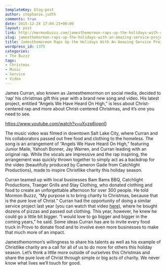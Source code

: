 ```yaml
---
templateKey: blog-post
author: stephanie.judth
comments: true
date: 2015-12-24 17:04:23+00:00
layout: post
link: http://mormonbuzzz.com/jamesthemormon-raps-up-the-holidays-with-an-amazing-service-project/
slug: jamesthemormon-raps-up-the-holidays-with-an-amazing-service-project
title: Jamesthemormon Raps Up the Holidays With An Amazing Service Project
wordpress_id: 1375
categories:
- The Buzzz
tags:
- Christmas
- Music
- Service
- Video
---
```


James Curran, also known as Jamesthemormon on social media, decided to ‘rap’ his christmas gift this year with a brand new song and video. His latest project, entitled “Angels We Have Heard On High,” is less about Christ-centered rap and more about Christ-centered Christmas, and it’s one you need to see.

https://www.youtube.com/watch?v=uXyzp6iopn0

The music video was filmed in downtown Salt Lake City, where Curran and his collaborators passed out free food and clothing to the homeless. The song is an arrangement of “Angels We Have Heard On High,” featuring Junior Maile, Yahosh Bonner, Jay Warren, and Curran leading with an original rap. While the vocals are impressive and the rap inspiring, the arrangement was quickly thrown together to simply act as a backdrop for the video (beautifully produced by Cameron Gade from Catchlight Productions), made to inspire Christlike charity this holiday season. 

Curran teamed up with local businesses Bam Bams BBQ, Catchlight Productions, Traeger Grills and Stay Clothing, who donated clothing and food to create an unforgettable afternoon for over 300 people. He told Mormon Buzzz, “My purpose is to bring charity to Christmas, because that is the pure love of Christ.” Curran had the opportunity of doing a similar service project last year (you can watch that video [here](https://www.youtube.com/watch?v=y9--J11X5zs)), where he bought dozens of pizzas and passed out clothing. This year, however, he knew he could go a little bit bigger. “I would love to go bigger and bigger in the coming years,” he said. Some ideas Curran has are to invite every food truck in Provo to donate food and to involve even more businesses to make that much more of an impact.

Jamesthemormon’s willingness to share his talents as well as his example of Christlike charity are a call for all of us to do more for others this holiday season. Let’s think a little more outside of ourselves this Christmas and share the pure love of Christ through simple or big acts of charity. We never know what lives we’ll touch for good.
